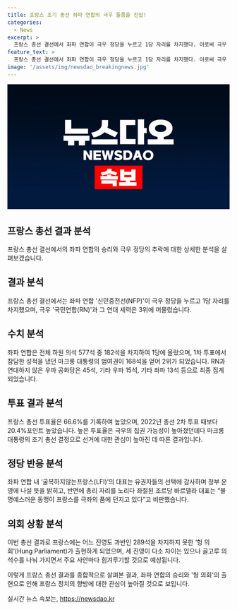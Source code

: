 ```yaml
---
title: 프랑스 조기 총선 좌파 연합의 극우 돌풍을 진압!
categories:
  - News
excerpt: >
  프랑스 총선 결선에서 좌파 연합이 극우 정당을 누르고 1당 자리를 차지했다. 이로써 극우 정당의 돌풍을 잠재우며 극우 세력의 집권 가능성이 높아진 상황을 바꿨다. 좌파 연합과 범여권은 극우 세력의 1당 진입을 막기 위해 후보 단일화를 통해 대역전극을 성공시켰다. 이에 따라 프랑스에는 과반인 289석을 차지하지 못한 헝 의회가 출현하면서 정치적인 힘겨로움이 예상된다. 유권자들의 반극우 선택이 분석되며, 특히 좌파 연합은 정부 운영에 나설 의지를 밝히고 있는 상황이다.
feature_text: >
  프랑스 총선 결선에서 좌파 연합이 극우 정당을 누르고 1당 자리를 차지했다. 이로써 극우 정당의 돌풍을 잠재우며 극우 세력의 집권 가능성이 높아진 상황을 바꿨다. 좌파 연합과 범여권은 극우 세력의 1당 진입을 막기 위해 후보 단일화를 통해 대역전극을 성공시켰다. 이에 따라 프랑스에는 과반인 289석을 차지하지 못한 헝 의회가 출현하면서 정치적인 힘겨로움이 예상된다. 유권자들의 반극우 선택이 분석되며, 특히 좌파 연합은 정부 운영에 나설 의지를 밝히고 있는 상황이다.
image: '/assets/img/newsdao_breakingnews.jpg'
---
```


<p><img src="/assets/img/newsdao_breakingnews.jpg" alt="implanttips 속보" /></p>

<h2 data-ke-size="size26">프랑스 총선 결과 분석</h2>

<p data-ke-size="size16">프랑스 총선 결선에서의 좌파 연합의 승리와 극우 정당의 추락에 대한 상세한 분석을 살펴보겠습니다.</p>

<h2 data-ke-size="size24">결과 분석</h2>

<p data-ke-size="size16">프랑스 총선 결선에서는 좌파 연합 '신민중전선(NFP)'이 극우 정당을 누르고 1당 자리를 차지했으며, 극우 '국민연합(RN)'과 그 연대 세력은 3위에 머물렀습니다.</p>

<h2 data-ke-size="size24">수치 분석</h2>

<p data-ke-size="size16">좌파 연합은 전체 하원 의석 577석 중 182석을 차지하여 1당에 올랐으며, 1차 투표에서 참담한 성적을 냈던 마크롱 대통령의 범여권이 168석을 얻어 2위가 되었습니다. RN과 연대하지 않은 우파 공화당은 45석, 기타 우파 15석, 기타 좌파 13석 등으로 최종 집계되었습니다.</p>

<h2 data-ke-size="size24">투표 결과 분석</h2>

<p data-ke-size="size16">프랑스 총선 투표율은 66.6%를 기록하여 높았으며, 2022년 총선 2차 투표 때보다 20.4%포인트 높았습니다. 높은 투표율은 극우의 집권 가능성이 높아졌던데다 마크롱 대통령의 조기 총선 결정으로 선거에 대한 관심이 높아진 데 따른 결과입니다.</p>

<h2 data-ke-size="size24">정당 반응 분석</h2>

<p data-ke-size="size16">좌파 연합 내 ‘굴복하지않는프랑스(LFI)’의 대표는 유권자들의 선택에 감사하며 정부 운영에 나설 뜻을 밝히고, 반면에 총리 자리를 노리다 좌절된 조르당 바르델라 대표는 “불명예스러운 동맹이 프랑스를 극좌의 품에 던지고 있다”고 비판했습니다.</p>

<h2 data-ke-size="size24">의회 상황 분석</h2>

<p data-ke-size="size16">이번 총선 결과로 프랑스에는 어느 진영도 과반인 289석을 차지하지 못한 ‘헝 의회’(Hung Parliament)가 출현하게 되었으며, 세 진영이 다소 차이는 있으나 골고루 의석수를 나눠 가지면서 주요 사안마다 힘겨루기할 것으로 예상됩니다.</p>

<p data-ke-size="size16">이렇게 프랑스 총선 결과를 종합적으로 살펴본 결과, 좌파 연합의 승리와 '헝 의회'의 출현으로 인해 프랑스 정치의 향방에 대한 관심이 높아질 것으로 보입니다.</p>
실시간 뉴스 속보는, <a href="https://newsdao.kr" rel="dofollow">https://newsdao.kr</a>



